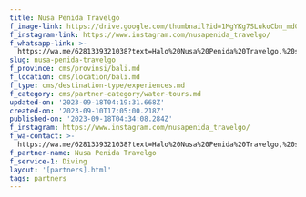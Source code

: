 ```yaml
---
title: Nusa Penida Travelgo
f_image-link: https://drive.google.com/thumbnail?id=1MgYKg7SLukoCbn_md0YdkYlZIrnp-h8k
f_instagram-link: https://www.instagram.com/nusapenida_travelgo/
f_whatsapp-link: >-
  https://wa.me/6281339321038?text=Halo%20Nusa%20Penida%20Travelgo,%20saya%20dapat%20info%20dari%20@loocale.id%20dan%20punya%20pertanyaan
slug: nusa-penida-travelgo
f_province: cms/provinsi/bali.md
f_location: cms/location/bali.md
f_type: cms/destination-type/experiences.md
f_category: cms/partner-category/water-tours.md
updated-on: '2023-09-18T04:19:31.668Z'
created-on: '2023-09-10T17:05:00.218Z'
published-on: '2023-09-18T04:34:08.284Z'
f_instagram: https://www.instagram.com/nusapenida_travelgo/
f_wa-contact: >-
  https://wa.me/6281339321038?text=Halo%20Nusa%20Penida%20Travelgo,%20saya%20dapat%20info%20dari%20@loocale.id%20dan%20punya%20pertanyaan
f_partner-name: Nusa Penida Travelgo
f_service-1: Diving
layout: '[partners].html'
tags: partners
---
```




